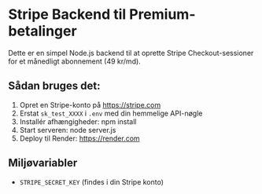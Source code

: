 # Stripe Backend til Premium-betalinger

Dette er en simpel Node.js backend til at oprette Stripe Checkout-sessioner for et månedligt abonnement (49 kr/md).

## Sådan bruges det:

1. Opret en Stripe-konto på https://stripe.com
2. Erstat `sk_test_XXXX` i `.env` med din hemmelige API-nøgle
3. Installér afhængigheder:
    npm install
4. Start serveren:
    node server.js
5. Deploy til Render: https://render.com

## Miljøvariabler
- `STRIPE_SECRET_KEY` (findes i din Stripe konto)
